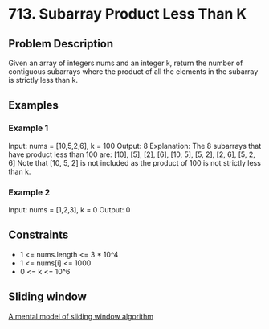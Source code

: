 # 713. Subarray Product Less Than K

## Problem Description

Given an array of integers nums and an integer k, return the number of contiguous subarrays where the product of all the elements in the subarray is strictly less than k.

## Examples

### Example 1

Input: nums = [10,5,2,6], k = 100
Output: 8
Explanation: The 8 subarrays that have product less than 100 are:
[10], [5], [2], [6], [10, 5], [5, 2], [2, 6], [5, 2, 6]
Note that [10, 5, 2] is not included as the product of 100 is not strictly less than k.

### Example 2

Input: nums = [1,2,3], k = 0
Output: 0

## Constraints

- 1 <= nums.length <= 3 * 10^4
- 1 <= nums[i] <= 1000
- 0 <= k <= 10^6

## Sliding window

[A mental model of sliding window algorithm](https://youtu.be/MK-NZ4hN7rs?si=hQnlmpK1JTsp1IZm)

